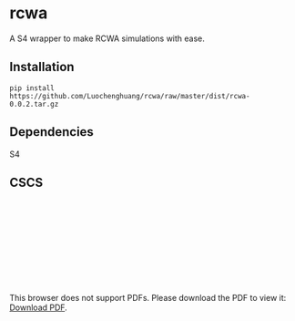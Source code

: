# rcwa
A S4 wrapper to make RCWA simulations with ease. 

## Installation 

`pip install https://github.com/Luochenghuang/rcwa/raw/master/dist/rcwa-0.0.2.tar.gz`

## Dependencies
S4

## CSCS

<object data="https://github.com/Luochenghuang/rcwa/raw/master/doc/CSCS%20Helper.pdf" type="application/pdf" width="700px" height="700px">
    <embed src="https://github.com/Luochenghuang/rcwa/raw/master/doc/CSCS%20Helper.pdf">
        <p>This browser does not support PDFs. Please download the PDF to view it: <a href="https://github.com/Luochenghuang/rcwa/raw/master/doc/CSCS%20Helper.pdf">Download PDF</a>.</p>
    </embed>
</object>
